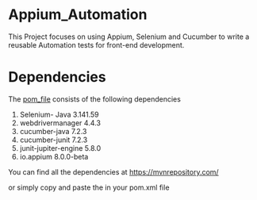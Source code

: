 # Appium_Automation

This Project focuses on using Appium, Selenium and Cucumber to write a reusable Automation tests for front-end development.

# Dependencies

The [pom_file](pom.xml) consists of the following dependencies

1. Selenium- Java 3.141.59
2. webdrivermanager 4.4.3
3. cucumber-java 7.2.3
4. cucumber-junit 7.2.3
5. junit-jupiter-engine 5.8.0
6. io.appium 8.0.0-beta

You can find all the dependencies at https://mvnrepository.com/

or simply copy and paste the <dependencies> in your pom.xml file





